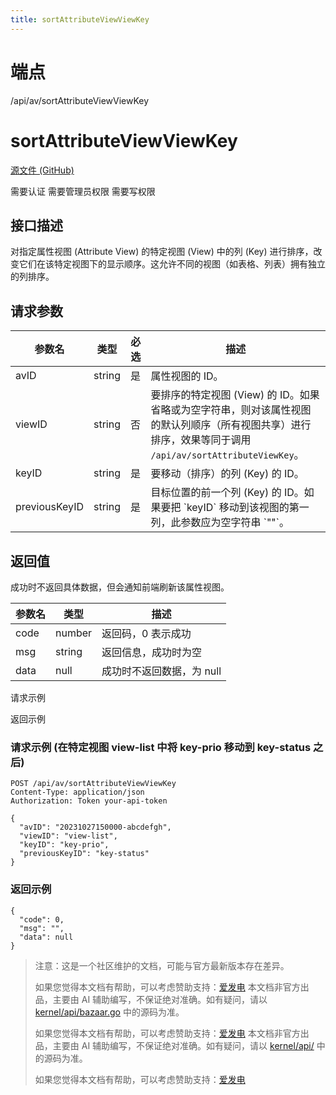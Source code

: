 ```yaml
---
title: sortAttributeViewViewKey
---
```

# 端点

/api/av/sortAttributeViewViewKey

# sortAttributeViewViewKey

[源文件 (GitHub)](https://github.com/siyuan-note/siyuan/blob/master/kernel/api/av.go "查看源文件")

需要认证 需要管理员权限 需要写权限

## 接口描述

对指定属性视图 (Attribute View) 的特定视图 (View) 中的列 (Key) 进行排序，改变它们在该特定视图下的显示顺序。这允许不同的视图（如表格、列表）拥有独立的列排序。

## 请求参数

| 参数名 | 类型 | 必选 | 描述 |
| --- | --- | --- | --- |
| avID | string | 是 | 属性视图的 ID。 |
| viewID | string | 否 | 要排序的特定视图 (View) 的 ID。如果省略或为空字符串，则对该属性视图的默认列顺序（所有视图共享）进行排序，效果等同于调用 `/api/av/sortAttributeViewKey`。 |
| keyID | string | 是 | 要移动（排序）的列 (Key) 的 ID。 |
| previousKeyID | string | 是 | 目标位置的前一个列 (Key) 的 ID。如果要把 \`keyID\` 移动到该视图的第一列，此参数应为空字符串 \`""\`。 |

## 返回值

成功时不返回具体数据，但会通知前端刷新该属性视图。

| 参数名 | 类型 | 描述 |
| --- | --- | --- |
| code | number | 返回码，0 表示成功 |
| msg | string | 返回信息，成功时为空 |
| data | null | 成功时不返回数据，为 null |

请求示例

返回示例

### 请求示例 (在特定视图 view-list 中将 key-prio 移动到 key-status 之后)

```
POST /api/av/sortAttributeViewViewKey
Content-Type: application/json
Authorization: Token your-api-token

{
  "avID": "20231027150000-abcdefgh", 
  "viewID": "view-list",
  "keyID": "key-prio",
  "previousKeyID": "key-status"
}
```

### 返回示例

```
{
  "code": 0,
  "msg": "",
  "data": null
}
```

> 注意：这是一个社区维护的文档，可能与官方最新版本存在差异。
> 
> 如果您觉得本文档有帮助，可以考虑赞助支持：[爱发电](https://afdian.com/a/leolee9086?tab=feed)
> 本文档非官方出品，主要由 AI 辅助编写，不保证绝对准确。如有疑问，请以 [kernel/api/bazaar.go](https://github.com/siyuan-note/siyuan/blob/master/kernel/api/bazaar.go) 中的源码为准。
> 
> 如果您觉得本文档有帮助，可以考虑赞助支持：[爱发电](https://afdian.com/a/leolee9086?tab=feed)
> 本文档非官方出品，主要由 AI 辅助编写，不保证绝对准确。如有疑问，请以 [kernel/api/](https://github.com/siyuan-note/siyuan/blob/master/kernel/api/) 中的源码为准。
> 
> 如果您觉得本文档有帮助，可以考虑赞助支持：[爱发电](https://afdian.com/a/leolee9086?tab=feed)
